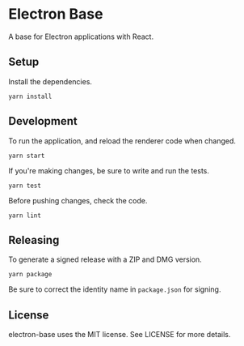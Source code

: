 # Electron Base

A base for Electron applications with React.

## Setup

Install the dependencies.

    yarn install

## Development

To run the application, and reload the renderer code when changed.

    yarn start

If you're making changes, be sure to write and run the tests.

    yarn test

Before pushing changes, check the code.

    yarn lint

## Releasing

To generate a signed release with a ZIP and DMG version.

    yarn package

Be sure to correct the identity name in `package.json` for signing.

## License

electron-base uses the MIT license. See LICENSE for more details.
